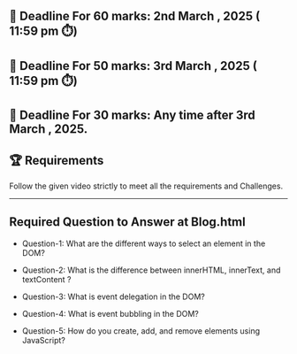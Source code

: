 ## **📅 Deadline For 60 marks**: 2nd March , 2025 ( 11:59 pm ⏱️)

## **📅 Deadline For 50 marks**: 3rd March , 2025 ( 11:59 pm ⏱️)

## **📅 Deadline For 30 marks**: Any time after 3rd March , 2025.

## 🏆 Requirements

Follow the given video strictly to meet all the requirements and Challenges.

---

## Required Question to Answer at Blog.html

- Question-1: What are the different ways to select an element in the DOM?

- Question-2: What is the difference between innerHTML, innerText, and textContent ?

- Question-3: What is event delegation in the DOM?

- Question-4: What is event bubbling in the DOM?

- Question-5: How do you create, add, and remove elements using JavaScript?
